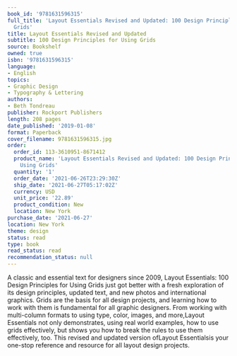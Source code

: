 ```yaml
---
book_id: '9781631596315'
full_title: 'Layout Essentials Revised and Updated: 100 Design Principles for Using
  Grids'
title: Layout Essentials Revised and Updated
subtitle: 100 Design Principles for Using Grids
source: Bookshelf
owned: true
isbn: '9781631596315'
language:
- English
topics:
- Graphic Design
- Typography & Lettering
authors:
- Beth Tondreau
publisher: Rockport Publishers
length: 208 pages
date_published: '2019-01-08'
format: Paperback
cover_filename: 9781631596315.jpg
order:
  order_id: 113-3610951-8671412
  product_name: 'Layout Essentials Revised and Updated: 100 Design Principles for
    Using Grids'
  quantity: '1'
  order_date: '2021-06-26T23:29:30Z'
  ship_date: '2021-06-27T05:17:02Z'
  currency: USD
  unit_price: '22.89'
  product_condition: New
  location: New York
purchase_date: '2021-06-27'
location: New York
theme: design
status: read
type: book
read_status: read
recommendation_status: null
---
```

A classic and essential text for designers since 2009, Layout Essentials: 100 Design Principles for Using Grids just got better with a fresh exploration of its design principles, updated text, and new photos and international graphics.
Grids are the basis for all design projects, and learning how to work with them is fundamental for all graphic designers. From working with multi-column formats to using type, color, images, and more,Layout Essentials not only demonstrates, using real world examples, how to use grids effectively, but shows you how to break the rules to use them effectively, too.
This revised and updated version ofLayout Essentialsis your one-stop reference and resource for all layout design projects.
